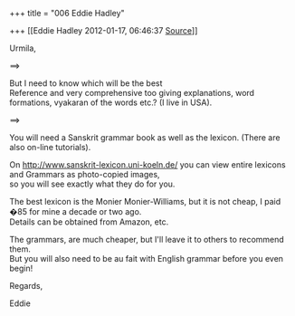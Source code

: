 +++
title = "006 Eddie Hadley"

+++
[[Eddie Hadley	2012-01-17, 06:46:37 [Source](https://groups.google.com/g/samskrita/c/s2n0LNY-8BY)]]



Urmila,

==>

  
But I need to know which will be the best  
Reference and very comprehensive too giving explanations, word  
formations, vyakaran of the words etc.? (I live in USA).  

==>

You will need a Sanskrit grammar book as well as the lexicon. (There are  
also on-line tutorials).

On <http://www.sanskrit-lexicon.uni-koeln.de/> you can view entire lexicons  
and Grammars as photo-copied images,  
so you will see exactly what they do for you.

The best lexicon is the Monier Monier-Williams, but it is not cheap, I paid  
�85 for mine a decade or two ago.  
Details can be obtained from Amazon, etc.

The grammars, are much cheaper, but I'll leave it to others to recommend  
them.  
But you will also need to be au fait with English grammar before you even  
begin!

Regards,

Eddie

  

